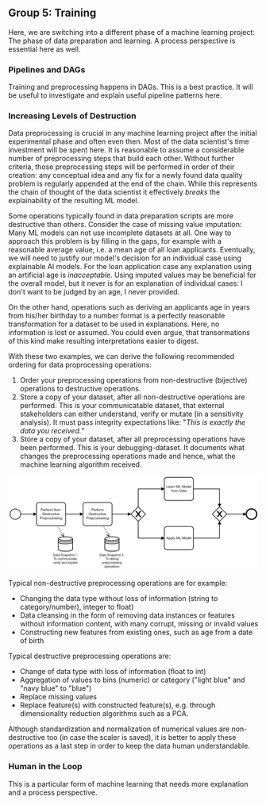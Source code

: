 ## Group 5: Training

Here, we are switching into a different phase of a machine learning project: The phase of data preparation and learning. A process perspective is essential here as well.

### Pipelines and DAGs

Training and preprocessing happens in DAGs. This is a best practice. It will be useful to investigate and explain useful pipeline patterns here.

### Increasing Levels of Destruction

Data preprocessing is crucial in any machine learning project after the initial experimental phase and often even then. Most of the data scientist's time investment will be spent here. It is reasonable to assume a considerable number of preprocessing steps that build each other.
Without further criteria, those preprocessing steps will be performed in order of their creation: any conceptual idea and any fix for a newly found data quality problem is regularly appended at the end of the chain. While this represents the chain of thought of the data scientist it effectively _breaks_ the explainability of the resulting ML model.

Some operations typically found in data preparation scripts are more destructive than others.
Consider the case of missing value imputation: Many ML models can not use incomplete datasets at all. One way to approach this problem is by filling in the gaps, for example with a reasonable average value, i.e. a mean age of all loan applicants. Eventually, we will need to justify our model's decision for an individual case using explainable AI models. For the loan application case any explanation using an artificial age is _inacceptable_. Using imputed values may be beneficial for the overall model, but it never is for an explanation of individual cases: I don't want to be judged by an age, I never provided.

On the other hand, operations such as deriving an applicants age in years from his/her birthday to a number format is a perfectly reasonable transformation for a dataset to be used in explanations. Here, no information is lost or assumed. You could even argue, that transormations of this kind make resulting interpretations easier to digest.

With these two examples, we can derive the following recommended ordering for data proprocessing operations:

1. Order your preprocessing operations from non-destructive (bijective) operations to destructive operations.
2. Store a copy of your dataset, after all non-destructive operations are performed. This is your communicatable dataset, that external stakeholders can either understand, verify or mutate (in a sensitivity analysis). It must pass integrity expectations like: "_This is exactly the data you received._"
3. Store a copy of your dataset, after all preprocessing operations have been performed. This is your debugging-dataset. It documents what changes the preprocessing operations made and hence, what the machine learning algorithm received.

![Increasing Levels of Destruction](models/increasing_levels_of_destruction.png "Increasing Levels of Destruction - Before Training and Serving")

Typical non-destructive preprocessing operations are for example:

- Changing the data type without loss of information (string to category/number), integer to float)
- Data cleansing in the form of removing data instances or features without information content, with many corrupt, missing or invalid values
- Constructing new features from existing ones, such as age from a date of birth

Typical destructive preprocessing operations are:
- Change of data type with loss of information (float to int)
- Aggregation of values to bins (numeric) or category ("light blue" and "navy blue" to "blue")
- Replace missing values
- Replace feature(s) with constructed feature(s), e.g. through dimensionality reduction algorithms such as a PCA.

Although standardization and normalization of numerical values are non-destructive too (in case the scaler is saved), it is better to apply these operations as a last step in order to keep the data human understandable.

### Human in the Loop

This is a particular form of machine learning that needs more explanation and a process perspective.